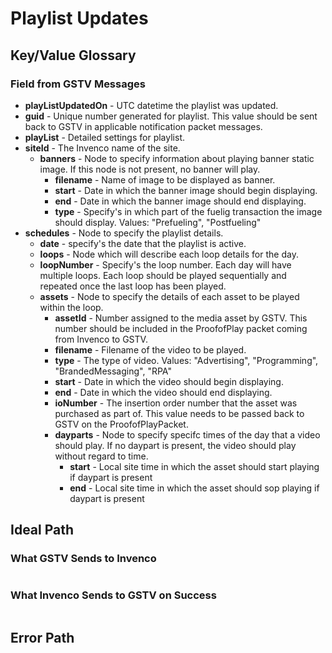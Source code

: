 # Playlist Updates

## Key/Value Glossary
### Field from GSTV Messages

- **playListUpdatedOn** - UTC datetime the playlist was updated.
- **guid** - Unique number generated for playlist.  This value should be sent back to GSTV in applicable notification packet messages.
- **playList** - Detailed settings for playlist.
- **siteId** - The Invenco name of the site.
  - **banners** -	Node to specify information about playing banner static image.  If this node is not present, no banner will play.
    - **filename** -	Name of image to be displayed as banner.
    - **start** -	Date in which the banner image should begin displaying.
    - **end** -	Date in which the banner image should end displaying.
    - **type** -	Specify's in which part of the fuelig transaction the image should display.  Values:  "Prefueling", "Postfueling"
- **schedules** -	Node to specify the playlist details.
  - **date** -	specify's the date that the playlist is active.
  - **loops** -	Node which will describe each loop details for the day.
  - **loopNumber** -	Specify's the loop number.  Each day will have multiple loops.  Each loop should be played sequentially and repeated once the last loop has been played.
  - **assets** -	Node to specify the details of each asset to be played within the loop.
    - **assetId** -	Number assigned to the media asset by GSTV.  This number should be included in the ProofofPlay packet coming from Invenco to GSTV.
    - **filename** -	Filename of the video to be played.
    - **type** -	The type of video.  Values:  "Advertising", "Programming", "BrandedMessaging", "RPA"
    - **start** -	Date in which the video should begin displaying.
    - **end** -	Date in which the video should end displaying.
    - **ioNumber** -	The insertion order number that the asset was purchased as part of.  This value needs to be passed back to GSTV on the ProofofPlayPacket.
    - **dayparts** -	Node to specify specifc times of the day that a video should play.  If no daypart is present, the video should play without regard to time.
      - **start** -	Local site time in which the asset should start playing if daypart is present
      - **end** -	Local site time in which the asset should sop playing if daypart is present



## Ideal Path
### What GSTV Sends to Invenco
```javascript
```

### What Invenco Sends to GSTV on Success
``` javascript
```

## Error Path
